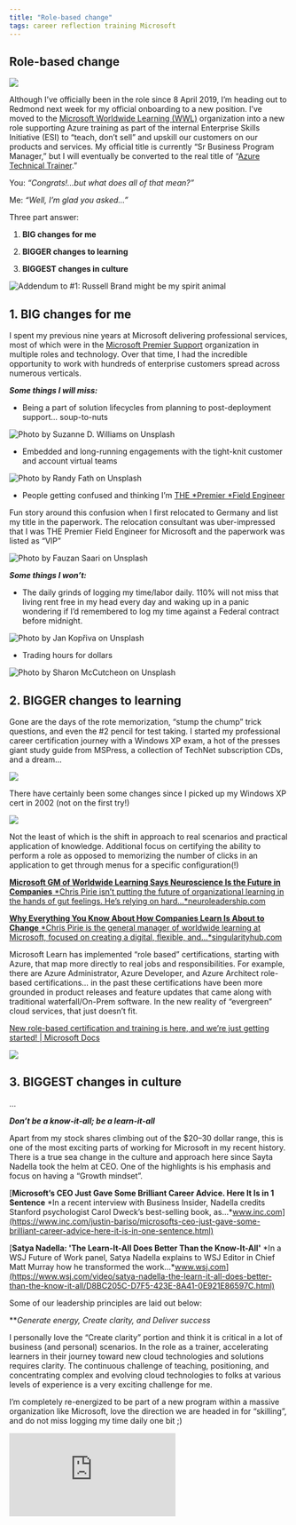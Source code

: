 ```yaml
---
title: "Role-based change"
tags: career reflection training Microsoft
---
```


## Role-based change

![](https://cdn-images-1.medium.com/max/2000/1*4E881UjVoYmFfai1XUilgQ.png)

Although I’ve officially been in the role since 8 April 2019, I’m heading out to Redmond next week for my official onboarding to a new position. I’ve moved to the [Microsoft Worldwide Learning (WWL)](https://www.microsoft.com/en-us/learning) organization into a new role supporting Azure training as part of the internal Enterprise Skills Initiative (ESI) to “teach, don’t sell” and upskill our customers on our products and services. My official title is currently “Sr Business Program Manager,” but I will eventually be converted to the real title of “[Azure Technical Trainer](https://careers.microsoft.com/us/en/search-results?rt=professional&keywords=Azure%20Technical%20Trainer).”

You: *“Congrats!…but what does all of that mean?”*

Me: *“Well, I’m glad you asked…”*

Three part answer:

 1. **BIG changes for me**

 2. **BIGGER changes to learning**

 3. **BIGGEST changes in culture**

![Addendum to #1: Russell Brand might be my spirit animal](https://cdn-images-1.medium.com/max/2000/1*5PmdObTTQOmFGVvWwbnPyA.gif)

## 1. BIG changes for me

I spent my previous nine years at Microsoft delivering professional services, most of which were in the [Microsoft Premier Support](https://support.microsoft.com/en-us/premier) organization in multiple roles and technology. Over that time, I had the incredible opportunity to work with hundreds of enterprise customers spread across numerous verticals.

***Some things I will miss:***

* Being a part of solution lifecycles from planning to post-deployment support… soup-to-nuts

![Photo by [Suzanne D. Williams](https://unsplash.com/photos/VMKBFR6r_jg?utm_source=unsplash&utm_medium=referral&utm_content=creditCopyText) on [Unsplash](https://unsplash.com/search/photos/growth?utm_source=unsplash&utm_medium=referral&utm_content=creditCopyText)](https://cdn-images-1.medium.com/max/8576/1*8ZhCcr3UYWIwlH_ItofxjQ.jpeg)

* Embedded and long-running engagements with the tight-knit customer and account virtual teams

![Photo by [Randy Fath](https://unsplash.com/photos/ymf4_9Y9S_A?utm_source=unsplash&utm_medium=referral&utm_content=creditCopyText) on [Unsplash](https://unsplash.com/search/photos/team?utm_source=unsplash&utm_medium=referral&utm_content=creditCopyText)](https://cdn-images-1.medium.com/max/5000/1*JYGU_MEBZaJfWw4HnQtvcg.jpeg)

* People getting confused and thinking I’m [THE *Premier *Field Engineer](https://www.linkedin.com/jobs/microsoft-premier-field-engineer-jobs/)

Fun story around this confusion when I first relocated to Germany and list my title in the paperwork. The relocation consultant was uber-impressed that I was THE Premier Field Engineer for Microsoft and the paperwork was listed as “VIP”

![Photo by [Fauzan Saari](https://unsplash.com/photos/AmhdN68wjPc?utm_source=unsplash&utm_medium=referral&utm_content=creditCopyText) on [Unsplash](https://unsplash.com/search/photos/winner?utm_source=unsplash&utm_medium=referral&utm_content=creditCopyText)](https://cdn-images-1.medium.com/max/12000/1*H564Cjz69qz0BLrjtoM1gQ.jpeg)

***Some things I won’t:***

* The daily grinds of logging my time/labor daily. 110% will not miss that living rent free in my head every day and waking up in a panic wondering if I’d remembered to log my time against a Federal contract before midnight.

![Photo by [Jan Kopřiva](https://unsplash.com/photos/2MbEfheLQvQ?utm_source=unsplash&utm_medium=referral&utm_content=creditCopyText) on [Unsplash](https://unsplash.com/search/photos/daily-grind?utm_source=unsplash&utm_medium=referral&utm_content=creditCopyText)](https://cdn-images-1.medium.com/max/12000/1*lwwsdznQjpmX5wafBgyspw.jpeg)

* Trading hours for dollars

![Photo by [Sharon McCutcheon](https://unsplash.com/@sharonmccutcheon?utm_source=medium&utm_medium=referral) on [Unsplash](https://unsplash.com?utm_source=medium&utm_medium=referral)](https://cdn-images-1.medium.com/max/11232/0*S3Vmk1J78yHJrTMW)

## 2. BIGGER changes to learning

Gone are the days of the rote memorization, “stump the chump” trick questions, and even the #2 pencil for test taking. I started my professional career certification journey with a Windows XP exam, a hot of the presses giant study guide from MSPress, a collection of TechNet subscription CDs, and a dream…

![](https://cdn-images-1.medium.com/max/2196/1*6kWrsyuitOuo6fZW1sHcmg.png)

There have certainly been some changes since I picked up my Windows XP cert in 2002 (not on the first try!)

![](https://cdn-images-1.medium.com/max/2000/1*lW0LeoFDGnclXKpTtJ7RrQ.png)

Not the least of which is the shift in approach to real scenarios and practical application of knowledge. Additional focus on certifying the ability to perform a role as opposed to memorizing the number of clicks in an application to get through menus for a specific configuration(!)

[**Microsoft GM of Worldwide Learning Says Neuroscience Is the Future in Companies**
*Chris Pirie isn’t putting the future of organizational learning in the hands of gut feelings. He’s relying on hard…*neuroleadership.com](https://neuroleadership.com/your-brain-at-work/microsoft-gm-neuroscience-future-learning/)

[**Why Everything You Know About How Companies Learn Is About to Change**
*Chris Pirie is the general manager of worldwide learning at Microsoft, focused on creating a digital, flexible, and…*singularityhub.com](https://singularityhub.com/2018/08/16/why-everything-about-how-companies-learn-is-about-to-change)

Microsoft Learn has implemented “role based” certifications, starting with Azure, that map more directly to real jobs and responsibilities. For example, there are Azure Administrator, Azure Developer, and Azure Architect role-based certifications… in the past these certifications have been more grounded in product releases and feature updates that came along with traditional waterfall/On-Prem software. In the new reality of “evergreen” cloud services, that just doesn’t fit.

[New role-based certification and training is here, and we’re just getting started! | Microsoft Docs](https://docs.microsoft.com/en-us/learn/certifications/posts/new-role-based-certification-and-training-is-here)

![](https://cdn-images-1.medium.com/max/2972/1*vOdolCctlHydCXBA7_SGPA.png)

## 3. BIGGEST changes in culture

…

***Don’t be a know-it-all; be a learn-it-all***

Apart from my stock shares climbing out of the $20–30 dollar range, this is one of the most exciting parts of working for Microsoft in my recent history. There is a true sea change in the culture and approach here since Sayta Nadella took the helm at CEO. One of the highlights is his emphasis and focus on having a “Growth mindset”.

[**Microsoft’s CEO Just Gave Some Brilliant Career Advice. Here It Is in 1 Sentence**
*In a recent interview with Business Insider, Nadella credits Stanford psychologist Carol Dweck’s best-selling book, as…*www.inc.com](https://www.inc.com/justin-bariso/microsofts-ceo-just-gave-some-brilliant-career-advice-here-it-is-in-one-sentence.html)

[**Satya Nadella: 'The Learn-It-All Does Better Than the Know-It-All'**
*In a WSJ Future of Work panel, Satya Nadella explains to WSJ Editor in Chief Matt Murray how he transformed the work…*www.wsj.com](https://www.wsj.com/video/satya-nadella-the-learn-it-all-does-better-than-the-know-it-all/D8BC205C-D7F5-423E-8A41-0E921E86597C.html)

Some of our leadership principles are laid out below:

***Generate energy, Create clarity, *and *Deliver success***

I personally love the “Create clarity” portion and think it is critical in a lot of business (and personal) scenarios. In the role as a trainer, accelerating learners in their journey toward new cloud technologies and solutions requires clarity. The continuous challenge of teaching, positioning, and concentrating complex and evolving cloud technologies to folks at various levels of experience is a very exciting challenge for me.

I’m completely re-energized to be part of a new program within a massive organization like Microsoft, love the direction we are headed in for “skilling”, and do not miss logging my time daily one bit ;)

 <iframe src="https://medium.com/media/404451909f8f150af70f9d7a7e605456" frameborder=0></iframe>
